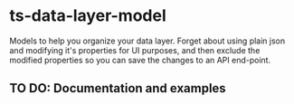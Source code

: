 # ts-data-layer-model

Models to help you organize your data layer.
Forget about using plain json and modifying it's properties for UI purposes, and then exclude the modified properties so you can save the changes to an API end-point.

## TO DO: Documentation and examples
